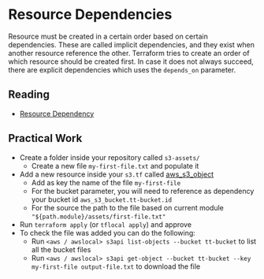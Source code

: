 # Resource Dependencies 

Resource must be created in a certain order based on certain dependencies. 
These are called implicit dependencies, and they exist when another resource reference the other. 
Terraform tries to create an order of which resource should be created first. 
In case it does not always succeed, there are explicit dependencies which uses the `depends_on` parameter. 

## Reading

- [Resource Dependency](https://developer.hashicorp.com/terraform/tutorials/configuration-language/dependencies)


## Practical Work

- Create a folder inside your repository called `s3-assets/`
  - Create a new file `my-first-file.txt` and populate it
- Add a new resource inside your `s3.tf` called [aws_s3_object](https://registry.terraform.io/providers/hashicorp/aws/latest/docs/resources/s3_object)
  - Add as key the name of the file `my-first-file`
  - For the bucket parameter, you will need to reference as dependency your bucket id `aws_s3_bucket.tt-bucket.id`
  - For the source the path to the file based on current module `"${path.module}/assets/first-file.txt"`
- Run `terraform apply` (or `tflocal apply`) and approve
- To check the file was added you can do the following:
  - Run `<aws / awslocal> s3api list-objects --bucket tt-bucket` to list all the bucket files
  - Run `<aws / awslocal> s3api get-object --bucket tt-bucket --key my-first-file output-file.txt` to download the file